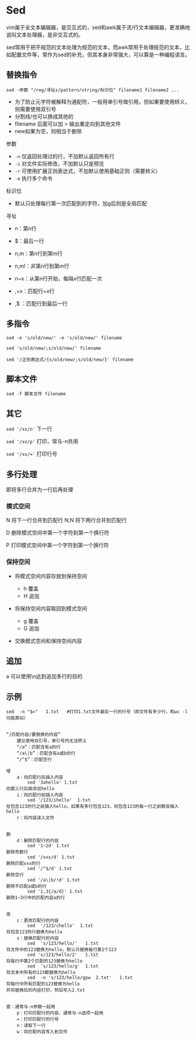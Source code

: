 # Sed

vim属于全文本编辑器，是交互式的，sed和awk属于流/行文本编辑器，更准确地说叫文本处理器，是非交互式的。

sed常用于把不规范的文本处理为规范的文本，而awk常用于处理规范的文本，比如配置文件等，常作为sed的补充，但其本身非常强大，可以算是一种编程语言。

## 替换指令

`sed -参数 "/reg/寻址s/pattern/string/标识位" filename1 filename2 ...`

- 为了防止元字符被解释为通配符，一般用单引号做引用，但如果要使用转义，则需要使用双引号
- 分割线/也可以换成其他的
- filename 后面可以加 > 输出重定向到其他文件
- new如果为空，则相当于删除

参数

- `-n` 仅返回处理过的行，不加默认返回所有行  
- `-i` 对文件实际修改，不加默认只是预览  
- `-r` 可使用扩展正则表达式，不加默认使用基础正则（需要转义）
- `-e` 执行多个命令

标识位

- 默认只处理每行第一次匹配到的字符，加g后则是全局匹配

寻址

- n：第n行
- $：最后一行

- n,m：第n行到第m行
- n,m!：非第n行到第m行
- n~x：从第n行开始，每隔x行匹配一次

- ,+x：匹配行+x行
- ,$ ：匹配行到最后一行

## 多指令

`sed -e 's/old/new/' -e 's/old/new/' filename`

`sed 's/old/new/;s/old/new/' filename`

`sed '/正则表达式/{s/old/new/;s/old/new/}' filename`

## 脚本文件

`sed -f 脚本文件 filename`

## 其它

`sed '/xx/n'` 下一行

`sed '/xx/p'` 打印，常与-n共用

`sed '/xx/='` 打印行号

## 多行处理

即将多行合并为一行后再处理

### 模式空间

N 将下一行合并到匹配行
N;N 将下两行合并到匹配行

D 删除模式空间中第一个字符到第一个换行符

P 打印模式空间中第一个字符到第一个换行符

### 保持空间

- 将模式空间内容存放到保持空间
  - h 覆盖
  - H 追加

- 将保持空间内容取回到模式空间
  - g 覆盖
  - G 追加

- 交换模式空间和保持空间内容

## 追加

a 可以使用\n达到追加多行的目的

## 示例

```shell
sed  -n "$="   1.txt   #打印1.txt文件最后一行的行号（即文件有多少行，和wc -l 功能类似）


“/匹配内容/要替换的内容”
	建议使用双引号，单引号内无法转义
	“/a”：匹配含有a的行
	“/a\|b”：匹配含有a或b的行
	“/^$”：匹配空行

增
	a：向匹配行后插入内容
		sed '3ahello' 1.txt
向第三行后面添加hello
	i：向匹配行前插入内容
		sed '/123/ihello'  1.txt
在包含123的行之前插入hello，如果有多行包含123，则包含123的每一行之前都会插入hello
	r：将内容读入文件


删
	d：删除匹配行的内容
		sed '1~2d' 1.txt
删除奇数行
		sed '/xxx/d' 1.txt
删除匹配xxx的行
		sed '/^$/d' 1.txt
删除空行
		sed '/a\|b/!d' 1.txt
删除不匹配a或b的行
		sed '1,3{/a/d}' 1.txt
删除1~3行中的匹配内容a的行


改
	c：更改匹配行的内容
		sed  '/123/chello'  1.txt
将包含123的行替换为hello
	s：替换匹配行的内容
		sed  's/123/hello/'   1.txt
将文件中的123替换为hello，默认只替换每行第1个123
		sed 's/123/hello/2'   1.txt
将每行中第2个匹配的123替换为hello
		sed  's/123/hello/g'  1.txt
将文本中所有的123都替换为hello
		sed  -n 's/123/hello/gpw  2.txt'   1.txt
将每行中所有匹配的123替换为hello
并将替换后的内容打印，然后写入2.txt


查：通常与-n参数一起用
	p：打印匹配行的内容，通常与-n选项一起用
	=：打印匹配行的行号
	n：读取下一行
	w：将匹配内容写入到文件
```
